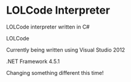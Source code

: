 # LOLCode Interpreter
LOLCode interpreter written in C#

LOLCode

Currently being written using Visual Studio 2012

.NET Framework 4.5.1

Changing something different this time!